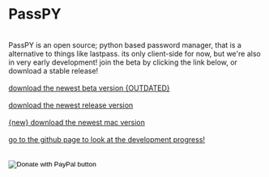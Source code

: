 <html>
<body>
<head><link rel="shortcut icon" type="image/x-icon" href="favicon.ico"><head>
<h1>PassPY</h1>
<p> <br> PassPY is an open source; python based password manager, that is a alternative to things like lastpass. its only client-side for now, but we're also in very early development! join the beta by clicking the link below, or download a stable release! <br>
  <br> <a href="https://drive.google.com/uc?export=download&id=1e9u7NeUMihqkarCCTMK0i_VEYxmyhdh3" title="download passPY beta {OUTDATED}">download the newest beta version {OUTDATED} </a> <br> <br> <a href="https://drive.google.com/file/d/1usjAdbLCfhA6BvGj-usm7K1Mpk7b-Xl3/view?usp=sharing" title="download passPY release">download the newest release version </a> <br>
  <br> <a href="https://drive.google.com/uc?export=download&id=1bYRDCAXmFO31BHRFHWk_34_nm-WoHtwv" title="mac version">{new} download the newest mac version</a> <br>
  <br> <a href="https://github.com/KayakerS6/PassPY" title="github page">go to the github page to look at the development progress! </a> <br>
  <br> <form action="https://www.paypal.com/donate" method="post" target="_top">
<input type="hidden" name="business" value="V6KGR74NJHKWN" />
<input type="hidden" name="no_recurring" value="0" />
<input type="hidden" name="item_name" value="passPy" />
<input type="hidden" name="currency_code" value="USD" />
<input type="image" src="https://www.paypalobjects.com/en_US/i/btn/btn_donate_LG.gif" border="0" name="submit" title="PayPal - The safer, easier way to pay online!" alt="Donate with PayPal button" />
<img alt="" border="0" src="https://www.google.com/imgres?imgurl=https%3A%2F%2Fviatesting.files.wordpress.com%2F2020%2F03%2Fpaypal-donate-button.png&imgrefurl=https%3A%2F%2Fvillageatithaca.org%2Flearn-about-equity%2Fpaypal-donate-button%2F&tbnid=s_mc9sVK-qsR7M&vet=12ahUKEwj_ifOqts_yAhXMqHIEHf9aD8QQMygDegUIARDXAQ..i&docid=VCxkOHOTTd8PWM&w=646&h=250&q=donate%20button&safe=active&ved=2ahUKEwj_ifOqts_yAhXMqHIEHf9aD8QQMygDegUIARDXAQ" width="1" height="1" />
</form> <br>
  </p>
